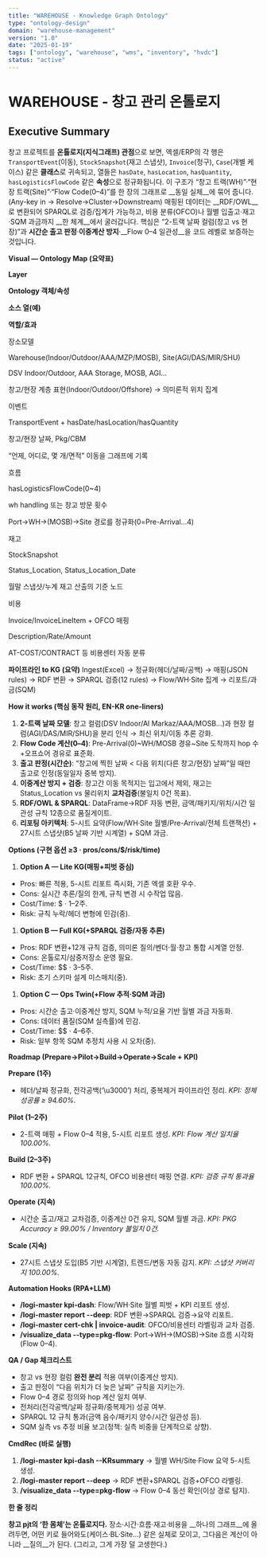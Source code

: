 ```yaml
---
title: "WAREHOUSE - Knowledge Graph Ontology"
type: "ontology-design"
domain: "warehouse-management"
version: "1.0"
date: "2025-01-19"
tags: ["ontology", "warehouse", "wms", "inventory", "hvdc"]
status: "active"
---
```


# WAREHOUSE - 창고 관리 온톨로지

## Executive Summary

창고 프로젝트를 **온톨로지(지식그래프) 관점**으로 보면, 엑셀/ERP의 각 행은 `TransportEvent`(이동), `StockSnapshot`(재고 스냅샷), `Invoice`(청구), `Case`(개별 케이스) 같은 **클래스**로 귀속되고, 열들은 `hasDate`, `hasLocation`, `hasQuantity`, `hasLogisticsFlowCode` 같은 **속성**으로 정규화됩니다. 이 구조가 “창고 트랙\(WH\)”·“현장 트랙\(Site\)”·“Flow Code\(0–4\)”를 한 장의 그래프로 __동일 실체__에 묶어 줍니다\. \(Any\-key in → Resolve→Cluster→Downstream\)
매핑된 데이터는 __RDF/OWL__로 변환되어 SPARQL로 검증/집계가 가능하고, 비용 분류\(OFCO\)나 월별 입출고·재고·SQM 과금까지 __한 체계__에서 굴러갑니다\.
핵심은 “2\-트랙 날짜 컬럼\(창고 vs 현장\)”과 __시간순 출고 판정__·__이중계산 방지__·__Flow 0–4 일관성__을 코드 레벨로 보증하는 것입니다\.

__Visual — Ontology Map \(요약표\)__

__Layer__

__Ontology 객체/속성__

__소스 열\(예\)__

__역할/효과__

장소모델

Warehouse\(Indoor/Outdoor/AAA/MZP/MOSB\), Site\(AGI/DAS/MIR/SHU\)

DSV Indoor/Outdoor, AAA Storage, MOSB, AGI…

창고/현장 계층 표현\(Indoor/Outdoor/Offshore\) → 의미론적 위치 집계

이벤트

TransportEvent \+ hasDate/hasLocation/hasQuantity

창고/현장 날짜, Pkg/CBM

“언제, 어디로, 몇 개/면적” 이동을 그래프에 기록

흐름

hasLogisticsFlowCode\(0~4\)

wh handling 또는 창고 방문 횟수

Port→WH→\(MOSB\)→Site 경로를 정규화\(0=Pre\-Arrival…4\)

재고

StockSnapshot

Status\_Location, Status\_Location\_Date

월말 스냅샷/누계 재고 산출의 기준 노드

비용

Invoice/InvoiceLineItem \+ OFCO 매핑

Description/Rate/Amount

AT\-COST/CONTRACT 등 비용센터 자동 분류

__파이프라인 to KG \(요약\)__
Ingest\(Excel\) → 정규화\(헤더/날짜/공백\) → 매핑\(JSON rules\) → RDF 변환 → SPARQL 검증\(12 rules\) → Flow/WH·Site 집계 → 리포트/과금\(SQM\)

__How it works \(핵심 동작 원리, EN\-KR one\-liners\)__

1. __2\-트랙 날짜 모델__: 창고 컬럼\(DSV Indoor/Al Markaz/AAA/MOSB…\)과 현장 컬럼\(AGI/DAS/MIR/SHU\)을 분리 인식 → 최신 위치/이동 추론 강화\.
2. __Flow Code 계산\(0–4\)__: Pre\-Arrival\(0\)~WH/MOSB 경유~Site 도착까지 hop 수\+오프쇼어 경유로 표준화\.
3. __출고 판정\(시간순\)__: “창고에 찍힌 날짜 < 다음 위치\(다른 창고/현장\) 날짜”일 때만 출고로 인정\(동일일자 중복 방지\)\.
4. __이중계산 방지 \+ 검증__: 창고간 이동 목적지는 입고에서 제외, 재고는 Status\_Location vs 물리위치 __교차검증__\(불일치 0건 목표\)\.
5. __RDF/OWL & SPARQL__: DataFrame→RDF 자동 변환, 금액/패키지/위치/시간 일관성 규칙 12종으로 품질게이트\.
6. __리포팅 아키텍처__: 5\-시트 요약\(Flow/WH·Site 월별/Pre\-Arrival/전체 트랜잭션\) \+ 27시트 스냅샷\(B5 날짜 기반 시계열\) \+ SQM 과금\.

__Options \(구현 옵션 ≥3 · pros/cons/$/risk/time\)__

1. __Option A — Lite KG\(매핑\+피벗 중심\)__

- Pros: 빠른 적용, 5\-시트 리포트 즉시화, 기존 엑셀 호환 우수\.
- Cons: 실시간 추론/질의 한계, 규칙 변경 시 수작업 많음\.
- Cost/Time: $ · 1–2주\.
- Risk: 규칙 누락/헤더 변형에 민감\(중\)\.

1. __Option B — Full KG\(\+SPARQL 검증/자동 추론\)__

- Pros: RDF 변환\+12개 규칙 검증, 의미론 질의/벤더·월·창고 통합 시계열 안정\.
- Cons: 온톨로지/삼중저장소 운영 필요\.
- Cost/Time: $$ · 3–5주\.
- Risk: 초기 스키마 설계 미스매치\(중\)\.

1. __Option C — Ops Twin\(\+Flow 추적·SQM 과금\)__

- Pros: 시간순 출고·이중계산 방지, SQM 누적/요율 기반 월별 과금 자동화\.
- Cons: 데이터 품질\(SQM 실측률\)에 민감\.
- Cost/Time: $$ · 4–6주\.
- Risk: 일부 항목 SQM 추정치 사용 시 오차\(중\)\.

__Roadmap \(Prepare→Pilot→Build→Operate→Scale \+ KPI\)__

__Prepare \(1주\)__

- 헤더/날짜 정규화, 전각공백\(‘\\u3000’\) 처리, 중복제거 파이프라인 정리\. *KPI: 정제 성공률 ≥ 94\.60%\.*

__Pilot \(1–2주\)__

- 2\-트랙 매핑 \+ Flow 0–4 적용, 5\-시트 리포트 생성\. *KPI: Flow 계산 일치율 100\.00%\.*

__Build \(2–3주\)__

- RDF 변환 \+ SPARQL 12규칙, OFCO 비용센터 매핑 연결\. *KPI: 검증 규칙 통과율 100\.00%\.*

__Operate \(지속\)__

- 시간순 출고/재고 교차검증, 이중계산 0건 유지, SQM 월별 과금\. *KPI: PKG Accuracy ≥ 99\.00% / Inventory 불일치 0건\.*

__Scale \(지속\)__

- 27시트 스냅샷 도입\(B5 기반 시계열\), 트렌드/변동 자동 감지\. *KPI: 스냅샷 커버리지 100\.00%\.*

__Automation Hooks \(RPA\+LLM\)__

- __/logi\-master kpi\-dash__: Flow/WH·Site 월별 피벗 \+ KPI 리포트 생성\.
- __/logi\-master report \-\-deep__: RDF 변환→SPARQL 검증→요약 리포트\.
- __/logi\-master cert\-chk | invoice\-audit__: OFCO/비용센터 라벨링과 교차 검증\.
- __/visualize\_data \-\-type=pkg\-flow__: Port→WH→\(MOSB\)→Site 흐름 시각화\(Flow 0–4\)\.

__QA / Gap 체크리스트__

- 창고 vs 현장 컬럼 __완전 분리__ 적용 여부\(이중계산 방지\)\.
- 출고 판정이 “다음 위치가 더 늦은 날짜” 규칙을 지키는가\.
- Flow 0–4 경로 정의와 hop 계산 일치 여부\.
- 전처리\(전각공백/날짜 정규화/중복제거\) 성공 여부\.
- SPARQL 12 규칙 통과\(금액 음수/패키지 양수/시간 일관성 등\)\.
- SQM 실측 vs 추정 비율 보고\(정책: 실측 비중을 단계적으로 상향\)\.

__CmdRec \(바로 실행\)__

1. __/logi\-master kpi\-dash \-\-KRsummary__ → 월별 WH/Site·Flow 요약 5\-시트 생성\.
2. __/logi\-master report \-\-deep__ → RDF 변환\+SPARQL 검증\+OFCO 라벨링\.
3. __/visualize\_data \-\-type=pkg\-flow__ → Flow 0–4 동선 확인\(이상 경로 탐지\)\.

__한 줄 정리__

__창고 pjt의 ‘한 몸체’는 온톨로지다\.__ 장소·시간·흐름·재고·비용을 __하나의 그래프__에 올려두면, 어떤 키로 들어와도\(케이스·BL·Site…\) 같은 실체로 모이고, 그다음은 계산이 아니라 __질의__가 된다\. \(그리고, 그게 가장 덜 고생한다\.\)

